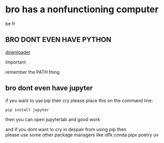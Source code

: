 # bro has a nonfunctioning computer

be fr

## BRO DONT EVEN HAVE PYTHON

[downloader](https://www.python.org/downloads/)

> [!IMPORTANT]
> remember the PATH thing

## bro dont even have jupyter

if you want to use pip then cry please place this on the command line:

```sh
pip install jupyter
```

then you can open jupyterlab and good work

and if you dont want to cry in despair from using pip then  
please use some other package managers like idfk conda pipx poetry uv

